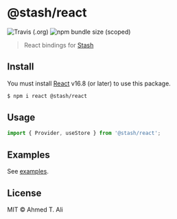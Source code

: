 # @stash/react

![Travis (.org)](https://img.shields.io/travis/z0al/stash.svg)
![npm bundle size (scoped)](https://img.shields.io/bundlephobia/minzip/@stash/react.svg)

> React bindings for [Stash](https://github.com/z0al/stash)

## Install

You must install [React](https://reactjs.org) v16.8 (or later) to use this package.

```sh
$ npm i react @stash/react
```

## Usage

```javascript
import { Provider, useStore } from '@stash/react';
```

## Examples

See [examples](../../examples).

## License

MIT © Ahmed T. Ali
